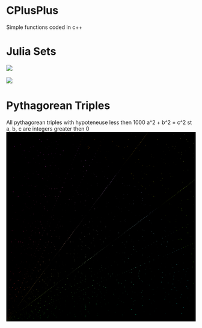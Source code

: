 # CPlusPlus
Simple functions coded in c++
# Julia Sets
![](juliaEDT.gif)

![](julia000.bmp)

# Pythagorean Triples
All pythagorean triples with hypoteneuse less then 1000
  a^2 + b^2 = c^2 st a, b, c are integers greater then 0
![](Pythagorean/black.bmp)

